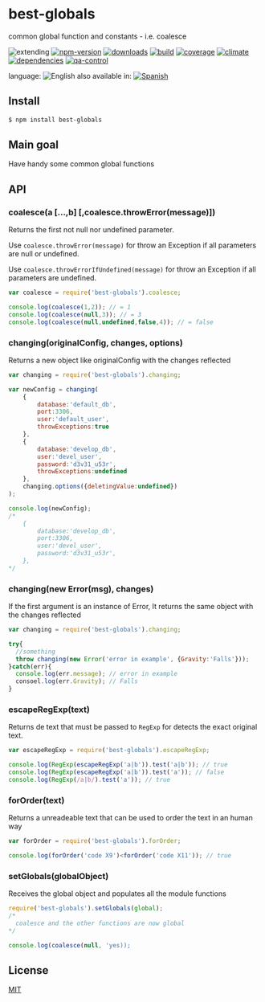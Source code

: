 # best-globals

common global function and constants - i.e. coalesce


![extending](https://img.shields.io/badge/stability-extending-orange.svg)
[![npm-version](https://img.shields.io/npm/v/best-globals.svg)](https://npmjs.org/package/best-globals)
[![downloads](https://img.shields.io/npm/dm/best-globals.svg)](https://npmjs.org/package/best-globals)
[![build](https://img.shields.io/travis/codenautas/best-globals/master.svg)](https://travis-ci.org/codenautas/best-globals)
[![coverage](https://img.shields.io/coveralls/codenautas/best-globals/master.svg)](https://coveralls.io/r/codenautas/best-globals)
[![climate](https://img.shields.io/codeclimate/github/codenautas/best-globals.svg)](https://codeclimate.com/github/codenautas/best-globals)
[![dependencies](https://img.shields.io/david/codenautas/best-globals.svg)](https://david-dm.org/codenautas/best-globals)
[![qa-control](http://codenautas.com/github/codenautas/best-globals.svg)](http://codenautas.com/github/codenautas/best-globals)


language: ![English](https://raw.githubusercontent.com/codenautas/multilang/master/img/lang-en.png)
also available in:
[![Spanish](https://raw.githubusercontent.com/codenautas/multilang/master/img/lang-es.png)](LEEME.md)


## Install


```sh
$ npm install best-globals
```


## Main goal

Have handy some common global functions


## API

### coalesce(a [...,b] [,coalesce.throwError(message)])


Returns the first not null nor undefined parameter.

Use `coalesce.throwError(message)` for throw an Exception if all parameters are null or undefined.

Use `coalesce.throwErrorIfUndefined(message)` for throw an Exception if all parameters are undefined.


```js
var coalesce = require('best-globals').coalesce;

console.log(coalesce(1,2)); // = 1
console.log(coalesce(null,3)); // = 3
console.log(coalesce(null,undefined,false,4)); // = false
```


### changing(originalConfig, changes, options)


Returns a new object like originalConfig with the changes reflected


```js
var changing = require('best-globals').changing;

var newConfig = changing(
    {
        database:'default_db',
        port:3306,
        user:'default_user',
        throwExceptions:true
    },
    {
        database:'develop_db',
        user:'devel_user',
        password:'d3v31_u53r',
        throwExceptions:undefined
    },
    changing.options({deletingValue:undefined})
);

console.log(newConfig);
/*
    {
        database:'develop_db',
        port:3306,
        user:'devel_user',
        password:'d3v31_u53r',
    },
*/

```


### changing(new Error(msg), changes)


If the first argument is an instance of Error, It returns the same object with the changes reflected


```js
var changing = require('best-globals').changing;

try{
  //something
  throw changing(new Error('error in example', {Gravity:'Falls'}));
}catch(err){
  console.log(err.message); // error in example
  consoel.log(err.Gravity); // Falls
}
```


### escapeRegExp(text)


Returns de text that must be passed to `RegExp` for detects the exact original text.


```js
var escapeRegExp = require('best-globals').escapeRegExp;

console.log(RegExp(escapeRegExp('a|b')).test('a|b')); // true
console.log(RegExp(escapeRegExp('a|b')).test('a')); // false
console.log(RegExp(/a|b/).test('a')); // true
```


### forOrder(text)


Returns a unreadeable text that can be used to order the text in an human way


```js
var forOrder = require('best-globals').forOrder;

console.log(forOrder('code X9')<forOrder('code X11')); // true
```


### setGlobals(globalObject)


Receives the global object and populates all the module functions


```js
require('best-globals').setGlobals(global);
/*
  coalesce and the other functions are now global
*/

console.log(coalesce(null, 'yes));

```


## License


[MIT](LICENSE)
